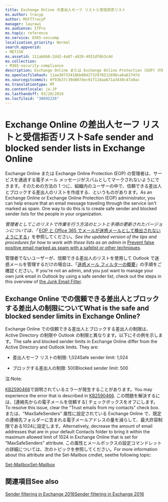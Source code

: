 ```yaml
---
title: Exchange Online の差出人セーフ リストと受信拒否リスト
ms.author: tracyp
author: MSFTTracyP
manager: laurawi
ms.audience: ITPro
ms.topic: reference
ms.service: O365-seccomp
localization_priority: Normal
search.appverid:
- MET150
ms.assetid: 111ab6b0-2dd2-4a87-a928-4931df6b3c4d
ms.collection:
- M365-security-compliance
description: Exchange Online または Exchange Online Protection (EOP) の管理者は、サービスを通過する電子メール メッセージがスパムとしてマークされないようにできます。そのための方法の 1 つに、組織内のユーザーの中で、信頼できる差出人とブロックする差出人のリストを作成する、というものがあります。
ms.openlocfilehash: 11ae38733418bb0842732978512698ca6a6274fd
ms.sourcegitcommit: 0f93b37c39d807dec91f118aa671a3430c47a9ac
ms.translationtype: MT
ms.contentlocale: ja-JP
ms.lasthandoff: 03/20/2019
ms.locfileid: "30692226"
---
```

# <a name="safe-sender-and-blocked-sender-lists-in-exchange-online"></a><span data-ttu-id="0606e-104">Exchange Online の差出人セーフ リストと受信拒否リスト</span><span class="sxs-lookup"><span data-stu-id="0606e-104">Safe sender and blocked sender lists in Exchange Online</span></span>

<span data-ttu-id="0606e-p102">Exchange Online または Exchange Online Protection (EOP) の管理者は、サービスを通過する電子メール メッセージがスパムとしてマークされないようにできます。そのための方法の 1 つに、組織内のユーザーの中で、信頼できる差出人とブロックする差出人のリストを作成する、というものがあります。</span><span class="sxs-lookup"><span data-stu-id="0606e-p102">As an Exchange Online or Exchange Online Protection (EOP) administrator, you can help ensure that an email message traveling through the service isn't marked as spam. One way to do this is to create safe sender and blocked sender lists for the people in your organization.</span></span> 
  
 <span data-ttu-id="0606e-107">*管理者としてこのリストで作業を行う方法のヒントと手順の更新されたバージョンについては、「* [EOP と Office 365 でメールが迷惑メールとして検出されないようにする](https://go.microsoft.com/fwlink/p/?LinkID=534224)」を参照してください。</span><span class="sxs-lookup"><span data-stu-id="0606e-107">*See the updated version of the tips and procedures for how to work with these lists as an admin in* [Prevent false positive email marked as spam with a safelist or other techniques](https://go.microsoft.com/fwlink/p/?LinkID=534224).</span></span> 
  
<span data-ttu-id="0606e-108">管理者でないユーザーが、信頼できる差出人のリストを使用して Outlook で迷惑メールを管理するだけの場合は、「[迷惑メール フィルターの概要](https://go.microsoft.com/fwlink/?LinkId=817222)」の手順をご確認ください。</span><span class="sxs-lookup"><span data-stu-id="0606e-108">If you're not an admin, and you just want to manage your own junk email in Outlook by using a safe sender list, check out the steps in this overview of [the Junk Email Filter](https://go.microsoft.com/fwlink/?LinkId=817222).</span></span> 
  
## <a name="what-is-the-safe-and-blocked-sender-limits-in-exchange-online"></a><span data-ttu-id="0606e-109">Exchange Online での信頼できる差出人とブロックする差出人の制限について</span><span class="sxs-lookup"><span data-stu-id="0606e-109">What is the safe and blocked sender limits in Exchange Online?</span></span>

<span data-ttu-id="0606e-p103">Exchange Online での信頼できる差出人とブロックする差出人の制限は、Active Directory の制限や Outlook の制限と異なります。以下にその例を示します。</span><span class="sxs-lookup"><span data-stu-id="0606e-p103">The safe and blocked sender limits in Exchange Online differ from the Active Directory and Outlook limits. They are:</span></span>
  
- <span data-ttu-id="0606e-112">差出人セーフ リストの制限: 1,024</span><span class="sxs-lookup"><span data-stu-id="0606e-112">Safe sender limit: 1,024</span></span>
    
- <span data-ttu-id="0606e-113">ブロックする差出人の制限: 500</span><span class="sxs-lookup"><span data-stu-id="0606e-113">Blocked sender limit: 500</span></span>
    
<span data-ttu-id="0606e-114">注:</span><span class="sxs-lookup"><span data-stu-id="0606e-114">Note:</span></span>
  
<span data-ttu-id="0606e-115">[KB2590466](https://support.microsoft.com/help/2590466/you-receive-the-error-junk-e-mail-validation-error-in-outlook-web-app)で説明されているエラーが発生することがあります。</span><span class="sxs-lookup"><span data-stu-id="0606e-115">You may experience the error that is described in [KB2590466](https://support.microsoft.com/help/2590466/you-receive-the-error-junk-e-mail-validation-error-in-outlook-web-app).</span></span> <span data-ttu-id="0606e-116">この問題を解決するには、[連絡先からの電子メールを信頼する] チェックボックスをオフにします。</span><span class="sxs-lookup"><span data-stu-id="0606e-116">To resolve this issue, clear the "Trust emails from my contacts" check box.</span></span> <span data-ttu-id="0606e-117">または、"MaxSafeSenders" 属性に設定されている Exchange Online で、既定の連絡先フォルダーに含まれる電子メールアドレスの量を減らして、最大許容制限である1024に設定します。</span><span class="sxs-lookup"><span data-stu-id="0606e-117">Alternatively, decrease the amount of email addresses that are in your default Contacts folder to bring it within the maximum allowed limit of 1024 in Exchange Online that is set for "MaxSafeSenders" attribute.</span></span> <span data-ttu-id="0606e-118">この属性とメールボックスの設定コマンドレットの詳細については、次のトピックを参照してください。</span><span class="sxs-lookup"><span data-stu-id="0606e-118">For more information about this attribute and the Set-Mailbox cmdlet, seethe following topic:</span></span>
  
[<span data-ttu-id="0606e-119">Set-Mailbox</span><span class="sxs-lookup"><span data-stu-id="0606e-119">Set-Mailbox</span></span>](https://docs.microsoft.com/powershell/module/exchange/mailboxes/Set-Mailbox)
  
## <a name="see-also"></a><span data-ttu-id="0606e-120">関連項目</span><span class="sxs-lookup"><span data-stu-id="0606e-120">See also</span></span>

[<span data-ttu-id="0606e-121">Sender filtering in Exchange 2016</span><span class="sxs-lookup"><span data-stu-id="0606e-121">Sender filtering in Exchange 2016</span></span>](http://technet.microsoft.com/library/b833f864-ff10-46a0-a653-28fb9ba30896.aspx)

